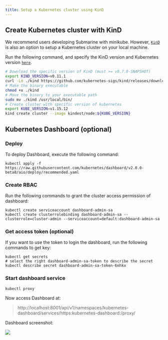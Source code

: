 ```yaml
---
title: Setup a Kubernetes cluster using KinD
---
```


<!--
Licensed to the Apache Software Foundation (ASF) under one
or more contributor license agreements.  See the NOTICE file
distributed with this work for additional information
regarding copyright ownership.  The ASF licenses this file
to you under the Apache License, Version 2.0 (the
"License"); you may not use this file except in compliance
with the License.  You may obtain a copy of the License at

  http://www.apache.org/licenses/LICENSE-2.0

Unless required by applicable law or agreed to in writing,
software distributed under the License is distributed on an
"AS IS" BASIS, WITHOUT WARRANTIES OR CONDITIONS OF ANY
KIND, either express or implied.  See the License for the
specific language governing permissions and limitations
under the License.
-->

## Create Kubernetes cluster with KinD
We recommend users developing Submarine with minikube. However, [`KinD`](https://kind.sigs.k8s.io/) is also an option to setup a Kubernetes cluster on your local machine.

Run the following command, and specify the KinD version and Kubernetes version [`here`](../devDocs/Dependencies).
```bash
# Download the specific version of KinD (must >= v0.7.0-SNAPSHOT)
export KIND_VERSION=v0.11.1
curl -Lo ./kind https://github.com/kubernetes-sigs/kind/releases/download/${KIND_VERSION}/kind-linux-amd64
# Make the binary executable
chmod +x ./kind
# Move the binary to your executable path
sudo mv ./kind /usr/local/bin/
# Create cluster with specific version of kubernetes
export KUBE_VERSION=v1.15.12
kind create cluster --image kindest/node:${KUBE_VERSION}
```

## Kubernetes Dashboard (optional)

### Deploy
To deploy Dashboard, execute the following command:
```
kubectl apply -f https://raw.githubusercontent.com/kubernetes/dashboard/v2.0.0-beta8/aio/deploy/recommended.yaml
```

### Create RBAC
Run the following commands to grant the cluster access permission of dashboard:
```
kubectl create serviceaccount dashboard-admin-sa
kubectl create clusterrolebinding dashboard-admin-sa --clusterrole=cluster-admin --serviceaccount=default:dashboard-admin-sa
```

### Get access token (optional)
If you want to use the token to login the dashboard, run the following commands to get key:
```
kubectl get secrets
# select the right dashboard-admin-sa-token to describe the secret
kubectl describe secret dashboard-admin-sa-token-6nhkx
```

### Start dashboard service
```
kubectl proxy
```

Now access Dashboard at:
> http://localhost:8001/api/v1/namespaces/kubernetes-dashboard/services/https:kubernetes-dashboard:/proxy/

Dashboard screenshot:

![](/img/kind-dashboard.png)
